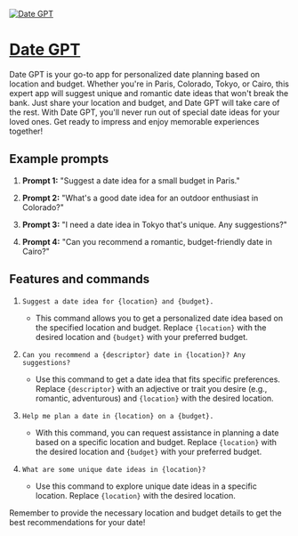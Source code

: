 [![Date GPT](https://files.oaiusercontent.com/file-cPd1qOQRTcMwFDXo2fWyzDuC?se=2123-10-19T18%3A53%3A24Z&sp=r&sv=2021-08-06&sr=b&rscc=max-age%3D31536000%2C%20immutable&rscd=attachment%3B%20filename%3Daaabc86a-df87-4e56-9bad-d473180e83ca.png&sig=Q1CTwL5hz/4hU/2a4fnfD8L8aKTl3lpiOFjGLI4mGKE%3D)](https://chat.openai.com/g/g-bGRvXa0MP-date-gpt)

# [Date GPT](https://chat.openai.com/g/g-bGRvXa0MP-date-gpt)

Date GPT is your go-to app for personalized date planning based on location and budget. Whether you're in Paris, Colorado, Tokyo, or Cairo, this expert app will suggest unique and romantic date ideas that won't break the bank. Just share your location and budget, and Date GPT will take care of the rest. With Date GPT, you'll never run out of special date ideas for your loved ones. Get ready to impress and enjoy memorable experiences together!

## Example prompts

1. **Prompt 1:** "Suggest a date idea for a small budget in Paris."

2. **Prompt 2:** "What's a good date idea for an outdoor enthusiast in Colorado?"

3. **Prompt 3:** "I need a date idea in Tokyo that's unique. Any suggestions?"

4. **Prompt 4:** "Can you recommend a romantic, budget-friendly date in Cairo?"

## Features and commands

1. `Suggest a date idea for {location} and {budget}.`
   - This command allows you to get a personalized date idea based on the specified location and budget. Replace `{location}` with the desired location and `{budget}` with your preferred budget.

2. `Can you recommend a {descriptor} date in {location}? Any suggestions?`
   - Use this command to get a date idea that fits specific preferences. Replace `{descriptor}` with an adjective or trait you desire (e.g., romantic, adventurous) and `{location}` with the desired location.

3. `Help me plan a date in {location} on a {budget}.`
   - With this command, you can request assistance in planning a date based on a specific location and budget. Replace `{location}` with the desired location and `{budget}` with your preferred budget.

4. `What are some unique date ideas in {location}?`
   - Use this command to explore unique date ideas in a specific location. Replace `{location}` with the desired location.

Remember to provide the necessary location and budget details to get the best recommendations for your date!